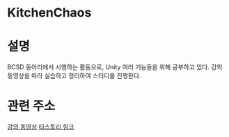 # KitchenChaos

설명
=============
BCSD 동아리에서 시행하는 활동으로, Unity 여러 기능들을 위해 공부하고 있다.
강의 동영상을 따라 실습하고 정리하여 스터디를 진행한다.

관련 주소
=============
[강의 동영상](https://www.youtube.com/watch?v=AmGSEH7QcDg&t=17944s)
[티스토리 링크](https://pyorang56.tistory.com/category/C%23%20%26%20Unity%20%EA%B3%B5%EB%B6%80)
